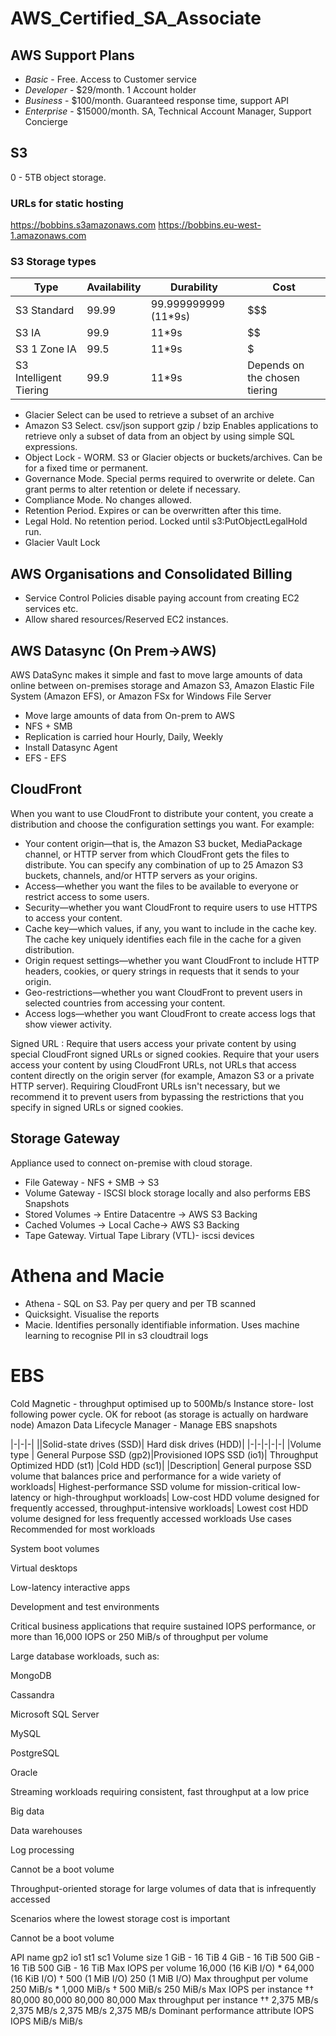 # AWS_Certified_SA_Associate

## AWS Support Plans

- *Basic*  - Free. Access to Customer service
- *Developer* - $29/month. 1 Account holder
- *Business* - $100/month. Guaranteed response time, support API
- *Enterprise* - $15000/month. SA, Technical Account Manager, Support Concierge

## S3
0 - 5TB object storage.

### URLs for static hosting
https://bobbins.s3amazonaws.com
https://bobbins.eu-west-1.amazonaws.com

### S3 Storage types
|Type|Availability|Durability|Cost|
|---|---|---|---|
|S3 Standard | 99.99   | 99.999999999 (11*9s)  | $$$   | 
|S3 IA   | 99.9   | 11*9s  | $$  | 
|S3 1 Zone IA   | 99.5   | 11*9s  | $   | 
|S3 Intelligent Tiering |99.9 | 11*9s | Depends on the chosen tiering |

- Glacier Select can be used to retrieve a subset of an archive
- Amazon S3 Select. csv/json support gzip / bzip Enables applications to retrieve only a subset of data from an object by using simple SQL expressions.
- Object Lock - WORM. S3 or Glacier objects or buckets/archives. Can be for a fixed time or permanent.
- Governance Mode. Special perms required to overwrite or delete. Can grant perms to alter retention or delete if necessary.
- Compliance Mode. No changes allowed.
- Retention Period. Expires or can be overwritten after this time.
- Legal Hold. No retention period. Locked until s3:PutObjectLegalHold run.
- Glacier Vault Lock

## AWS Organisations and Consolidated Billing

- Service Control Policies disable paying account from creating EC2 services etc.
- Allow shared resources/Reserved EC2 instances.

## AWS Datasync (On Prem->AWS)

AWS DataSync makes it simple and fast to move large amounts of data online between on-premises storage and Amazon S3, Amazon Elastic File System (Amazon EFS), or Amazon FSx for Windows File Server

- Move large amounts of data from On-prem to AWS
- NFS + SMB
- Replication is carried hour Hourly, Daily, Weekly
- Install Datasync Agent
- EFS - EFS

## CloudFront

When you want to use CloudFront to distribute your content, you create a distribution and choose the configuration settings you want. For example:

- Your content origin—that is, the Amazon S3 bucket, MediaPackage channel, or HTTP server from which CloudFront gets the files to distribute. You can specify any combination of up to 25 Amazon S3 buckets, channels, and/or HTTP servers as your origins.
- Access—whether you want the files to be available to everyone or restrict access to some users.
- Security—whether you want CloudFront to require users to use HTTPS to access your content.
- Cache key—which values, if any, you want to include in the cache key. The cache key uniquely identifies each file in the cache for a given distribution.
- Origin request settings—whether you want CloudFront to include HTTP headers, cookies, or query strings in requests that it sends to your origin.
- Geo-restrictions—whether you want CloudFront to prevent users in selected countries from accessing your content.
- Access logs—whether you want CloudFront to create access logs that show viewer activity.

Signed URL :
Require that users access your private content by using special CloudFront signed URLs or signed cookies.
Require that your users access your content by using CloudFront URLs, not URLs that access content directly on the origin server (for example, Amazon S3 or a private HTTP server). Requiring CloudFront URLs isn't necessary, but we recommend it to prevent users from bypassing the restrictions that you specify in signed URLs or signed cookies.

## Storage Gateway

Appliance used to connect on-premise with cloud storage.

- File Gateway  - NFS + SMB -> S3
- Volume Gateway - ISCSI block storage locally and also performs EBS Snapshots
- Stored Volumes -> Entire Datacentre -> AWS S3 Backing
- Cached Volumes -> Local Cache-> AWS S3 Backing
- Tape Gateway. Virtual Tape Library (VTL)- iscsi devices

# Athena and Macie

- Athena - SQL on S3. Pay per query and per TB scanned
- Quicksight. Visualise the reports
- Macie. Identifies personally identifiable information. Uses machine learning to recognise PII in s3 cloudtrail logs

# EBS

Cold
Magnetic - throughput optimised up to 500Mb/s
Instance store- lost following power cycle. OK for reboot (as storage is actually on hardware node)
Amazon Data Lifecycle Manager - Manage EBS snapshots


|-|-|-|
||Solid-state drives (SSD)|	Hard disk drives (HDD)|
|-|-|-|-|-|
|Volume type |	General Purpose SSD (gp2)|Provisioned IOPS SSD (io1)|	Throughput Optimized HDD (st1)	|Cold HDD (sc1)|
|Description|	General purpose SSD volume that balances price and performance for a wide variety of workloads|	Highest-performance SSD volume for mission-critical low-latency or high-throughput workloads|	Low-cost HDD volume designed for frequently accessed, throughput-intensive workloads|	Lowest cost HDD volume designed for less frequently accessed workloads
Use cases	
Recommended for most workloads

System boot volumes

Virtual desktops

Low-latency interactive apps

Development and test environments

Critical business applications that require sustained IOPS performance, or more than 16,000 IOPS or 250 MiB/s of throughput per volume

Large database workloads, such as:

MongoDB

Cassandra

Microsoft SQL Server

MySQL

PostgreSQL

Oracle

Streaming workloads requiring consistent, fast throughput at a low price

Big data

Data warehouses

Log processing

Cannot be a boot volume

Throughput-oriented storage for large volumes of data that is infrequently accessed

Scenarios where the lowest storage cost is important

Cannot be a boot volume

API name	gp2	io1	st1	sc1
Volume size	1 GiB - 16 TiB	4 GiB - 16 TiB	500 GiB - 16 TiB	500 GiB - 16 TiB
Max IOPS per volume	16,000 (16 KiB I/O) *	64,000 (16 KiB I/O) †	500 (1 MiB I/O)	250 (1 MiB I/O)
Max throughput per volume	250 MiB/s *	1,000 MiB/s †	500 MiB/s	250 MiB/s
Max IOPS per instance ††	80,000	80,000	80,000	80,000
Max throughput per instance ††	2,375 MB/s	2,375 MB/s	2,375 MB/s	2,375 MB/s
Dominant performance attribute	IOPS	IOPS	MiB/s	MiB/s
